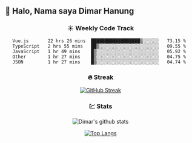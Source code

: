 ## 👋 Halo, Nama saya **Dimar Hanung**

<center>

### :sunny: Weekly Code Track
<!--START_SECTION:waka-->
```text
Vue.js       22 hrs 26 mins  ██████████████████▒░░░░░░   73.15 % 
TypeScript   2 hrs 55 mins   ██▒░░░░░░░░░░░░░░░░░░░░░░   09.55 % 
JavaScript   1 hr 49 mins    █▒░░░░░░░░░░░░░░░░░░░░░░░   05.92 % 
Other        1 hr 27 mins    █▒░░░░░░░░░░░░░░░░░░░░░░░   04.75 % 
JSON         1 hr 27 mins    █▒░░░░░░░░░░░░░░░░░░░░░░░   04.74 % 
```
<!--END_SECTION:waka-->

### :fire: Streak

[![GitHub Streak](http://github-readme-streak-stats.herokuapp.com?user=dimar-hanung)](https://git.io/streak-stats)

### :chart: Stats

![Dimar's github stats](https://github-readme-stats.vercel.app/api?username=dimar-hanung&show_icons=true&theme=vue)

[![Top Langs](https://github-readme-stats.vercel.app/api/top-langs/?username=dimar-hanung)](#)

</center>
